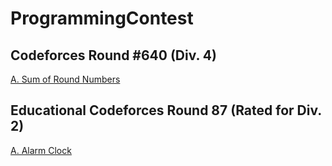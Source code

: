 # ProgrammingContest

## Codeforces Round #640 (Div. 4)
[A. Sum of Round Numbers](https://github.com/csderek/ProgrammingContest/tree/master/Sum%20of%20Round%20Numbers)

## Educational Codeforces Round 87 (Rated for Div. 2)
[A. Alarm Clock](https://github.com/csderek/ProgrammingContest/tree/master/Alarm%20Clock)
